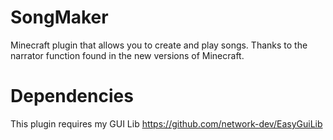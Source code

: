 # SongMaker
Minecraft plugin that allows you to create and play songs.
Thanks to the narrator function found in the new versions of Minecraft.

# Dependencies
This plugin requires my GUI Lib
https://github.com/network-dev/EasyGuiLib
